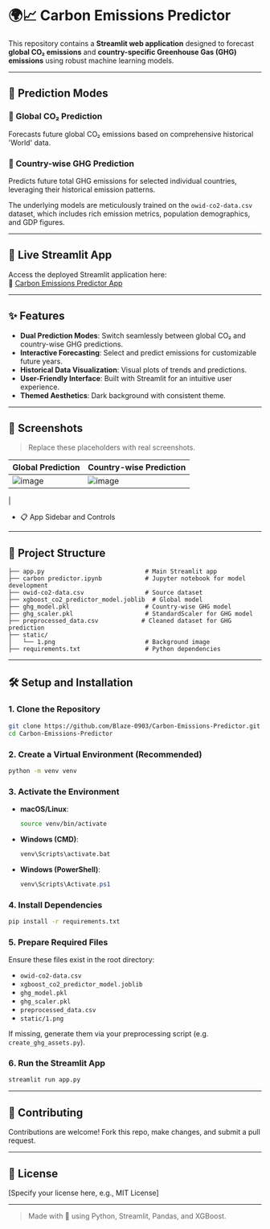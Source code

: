 # 🌍📈 Carbon Emissions Predictor

This repository contains a **Streamlit web application** designed to forecast **global CO₂ emissions** and **country-specific Greenhouse Gas (GHG) emissions** using robust machine learning models.

---

## 📌 Prediction Modes

### 🔹 Global CO₂ Prediction
Forecasts future global CO₂ emissions based on comprehensive historical 'World' data.

### 🔹 Country-wise GHG Prediction
Predicts future total GHG emissions for selected individual countries, leveraging their historical emission patterns.

The underlying models are meticulously trained on the `owid-co2-data.csv` dataset, which includes rich emission metrics, population demographics, and GDP figures.

---

## 🚀 Live Streamlit App

Access the deployed Streamlit application here:  
🔗 [Carbon Emissions Predictor App](https://carbon-emissions-predictor-wnqfmucbp8d7km3vrrbzfv.streamlit.app/)

---

## ✨ Features

- **Dual Prediction Modes**: Switch seamlessly between global CO₂ and country-wise GHG predictions.
- **Interactive Forecasting**: Select and predict emissions for customizable future years.
- **Historical Data Visualization**: Visual plots of trends and predictions.
- **User-Friendly Interface**: Built with Streamlit for an intuitive user experience.
- **Themed Aesthetics**: Dark background with consistent theme.

---

## 📸 Screenshots

> Replace these placeholders with real screenshots.

| Global Prediction | Country-wise Prediction |
|-------------------|--------------------------|
| ![image](https://github.com/user-attachments/assets/ef7a19a6-7228-4d07-82af-94c82cdcb274)| ![image](https://github.com/user-attachments/assets/c2c379c8-d7df-4159-8f24-150f11dc624f)
 |

- 📋 App Sidebar and Controls

---

## 📁 Project Structure

```
├── app.py                            # Main Streamlit app
├── carbon predictor.ipynb            # Jupyter notebook for model development
├── owid-co2-data.csv                 # Source dataset
├── xgboost_co2_predictor_model.joblib  # Global model
├── ghg_model.pkl                     # Country-wise GHG model
├── ghg_scaler.pkl                    # StandardScaler for GHG model
├── preprocessed_data.csv            # Cleaned dataset for GHG prediction
├── static/
│   └── 1.png                         # Background image
├── requirements.txt                  # Python dependencies
```

---

## 🛠️ Setup and Installation

### 1. Clone the Repository
```bash
git clone https://github.com/Blaze-0903/Carbon-Emissions-Predictor.git
cd Carbon-Emissions-Predictor
```

### 2. Create a Virtual Environment (Recommended)
```bash
python -m venv venv
```

### 3. Activate the Environment

- **macOS/Linux**:
  ```bash
  source venv/bin/activate
  ```

- **Windows (CMD)**:
  ```bash
  venv\Scripts\activate.bat
  ```

- **Windows (PowerShell)**:
  ```powershell
  venv\Scripts\Activate.ps1
  ```

### 4. Install Dependencies
```bash
pip install -r requirements.txt
```

### 5. Prepare Required Files

Ensure these files exist in the root directory:
- `owid-co2-data.csv`
- `xgboost_co2_predictor_model.joblib`
- `ghg_model.pkl`
- `ghg_scaler.pkl`
- `preprocessed_data.csv`
- `static/1.png`

If missing, generate them via your preprocessing script (e.g. `create_ghg_assets.py`).

### 6. Run the Streamlit App
```bash
streamlit run app.py
```

---

## 🤝 Contributing

Contributions are welcome! Fork this repo, make changes, and submit a pull request.

---

## 📄 License

[Specify your license here, e.g., MIT License]

---

> Made with 💚 using Python, Streamlit, Pandas, and XGBoost.
